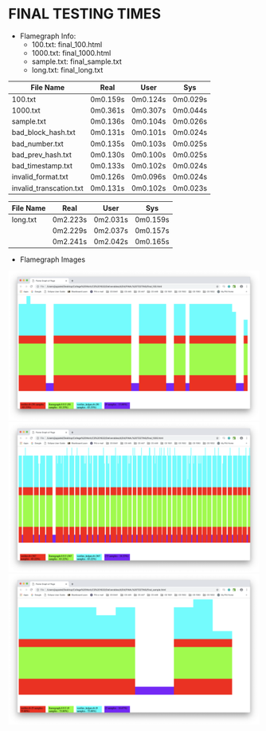 # FINAL TESTING TIMES

  - Flamegraph Info:
    - 100.txt: final_100.html
    - 1000.txt: final_1000.html
    - sample.txt: final_sample.txt
    - long.txt: final_long.txt


| File Name               | Real     | User     | Sys      |
|-------------------------|----------|----------|----------|
| 100.txt                 | 0m0.159s | 0m0.124s | 0m0.029s |
| 1000.txt                | 0m0.361s | 0m0.307s | 0m0.044s |
| sample.txt              | 0m0.136s | 0m0.104s | 0m0.026s |
| bad_block_hash.txt      | 0m0.131s | 0m0.101s | 0m0.024s |
| bad_number.txt          | 0m0.135s | 0m0.103s | 0m0.025s |
| bad_prev_hash.txt       | 0m0.130s | 0m0.100s | 0m0.025s |
| bad_timestamp.txt       | 0m0.133s | 0m0.102s | 0m0.024s |
| invalid_format.txt      | 0m0.126s | 0m0.096s | 0m0.024s |
| invalid_transcation.txt | 0m0.131s | 0m0.102s | 0m0.023s |

| File Name               | Real     | User     | Sys      |
|-------------------------|----------|----------|----------|
| long.txt                | 0m2.223s | 0m2.031s | 0m0.159s |
|                         | 0m2.229s | 0m2.037s | 0m0.157s |
|                         | 0m2.241s | 0m2.042s | 0m0.165s |

- Flamegraph Images

![](final_100.png?raw=true)
![](final_1000.png?raw=true)
![](final_sample.png?raw=true)
